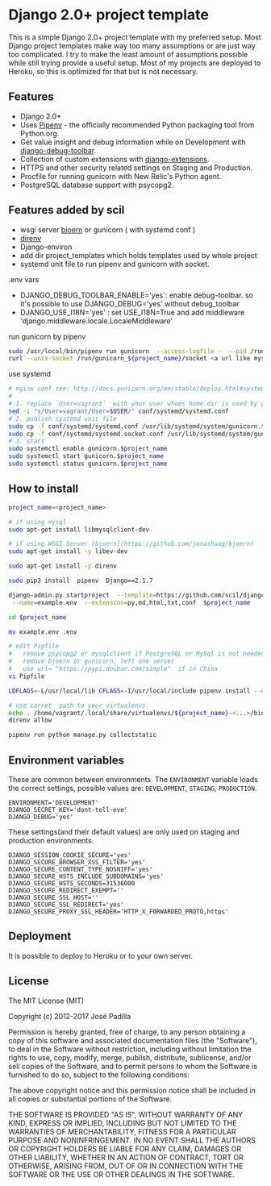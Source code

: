 # Django 2.0+ project template

This is a simple Django 2.0+ project template with my preferred setup. Most Django project templates make way too many assumptions or are just way too complicated. I try to make the least amount of assumptions possible while still trying provide a useful setup. Most of my projects are deployed to Heroku, so this is optimized for that but is not necessary.

## Features

- Django 2.0+
- Uses [Pipenv](https://github.com/kennethreitz/pipenv) - the officially recommended Python packaging tool from Python.org.
- Get value insight and debug information while on Development with [django-debug-toolbar](https://django-debug-toolbar.readthedocs.org).
- Collection of custom extensions with [django-extensions](http://django-extensions.readthedocs.org).
- HTTPS and other security related settings on Staging and Production.
- Procfile for running gunicorn with New Relic's Python agent.
- PostgreSQL database support with psycopg2.

## Features added by scil

- wsgi server [bjoern](https://github.com/jonashaag/bjoern) or gunicorn ( with systemd conf )
- [direnv](https://github.com/direnv/direnv)
- Django-environ
- add dir project_templates which holds templates used by whole project
- systemd unit file to run pipenv and gunicorn with socket. 

 .env vars
- DJANGO_DEBUG_TOOLBAR_ENABLE='yes': enable debug-toolbar.   so it's possible to use DJANGO_DEBUG='yes' without debug_toolbar
- DJANGO_USE_I18N='yes' : set USE_I18N=True and add middleware 'django.middleware.locale.LocaleMiddleware'

run gunicorn by pipenv
```bash
sudo /usr/local/bin/pipenv run gunicorn  --access-logfile -  --pid /run/gunicorn_${project_name}/pid   --bind unix:/run/gunicorn_${project_name}/socket   ${project_name}.wsgi:application
curl --unix-socket /run/gunicorn_${project_name}/socket <a url like mysite.test/about/>
```

use systemd
```bash
# nginx conf see: http://docs.gunicorn.org/en/stable/deploy.html#systemd
#
# 1. replace `User=vagrant`  with your user whoes home dir is used by pipenv
sed -i "s/User=vagrant/User=$USER/" conf/systemd/systemd.conf 
# 2. publish systemd unit file
sudo cp -f conf/systemd/systemd.conf /usr/lib/systemd/system/gunicorn.$project_name.service
sudo cp -f conf/systemd/systemd.socket.conf /usr/lib/systemd/system/gunicorn.$project_name.socket
# 3. start 
sudo systemctl enable gunicorn.$project_name
sudo systemctl start gunicorn.$project_name
sudo systemctl status gunicorn.$project_name

```

## How to install

```bash
project_name=<project_name>

# if using mysql
sudo apt-get install libmysqlclient-dev

# if using WSGI Server [bjoern](https://github.com/jonashaag/bjoern)
sudo apt-get install -y libev-dev

sudo apt-get install -y direnv

sudo pip3 install  pipenv  Django==2.1.7

django-admin.py startproject  --template=https://github.com/scil/django-project-template-1/archive/master.zip \
 --name=example.env  --extension=py,md,html,txt,conf  $project_name  

cd $project_name

mv example.env .env

# edit Pipfile
#   remove psycopg2 or mysqlclient if PostgreSQL or MySql is not needed
#   remove bjoern or gunicorn, left one server
#   use url= "https://pypi.douban.com/simple"  if in China
vi Pipfile

LDFLAGS=-L/usr/local/lib CFLAGS=-I/usr/local/include pipenv install --dev

# use corret  path to your virtualenvs
echo . /home/vagrant/.local/share/virtualenvs/${project_name}-<...>/bin/activate > .envrc
direnv allow

pipenv run python manage.py collectstatic
```

## Environment variables

These are common between environments. The `ENVIRONMENT` variable loads the correct settings, possible values are: `DEVELOPMENT`, `STAGING`, `PRODUCTION`.

```
ENVIRONMENT='DEVELOPMENT'
DJANGO_SECRET_KEY='dont-tell-eve'
DJANGO_DEBUG='yes'
```

These settings(and their default values) are only used on staging and production environments.

```
DJANGO_SESSION_COOKIE_SECURE='yes'
DJANGO_SECURE_BROWSER_XSS_FILTER='yes'
DJANGO_SECURE_CONTENT_TYPE_NOSNIFF='yes'
DJANGO_SECURE_HSTS_INCLUDE_SUBDOMAINS='yes'
DJANGO_SECURE_HSTS_SECONDS=31536000
DJANGO_SECURE_REDIRECT_EXEMPT=''
DJANGO_SECURE_SSL_HOST=''
DJANGO_SECURE_SSL_REDIRECT='yes'
DJANGO_SECURE_PROXY_SSL_HEADER='HTTP_X_FORWARDED_PROTO,https'
```

## Deployment

It is possible to deploy to Heroku or to your own server.

## License

The MIT License (MIT)

Copyright (c) 2012-2017 José Padilla

Permission is hereby granted, free of charge, to any person obtaining a copy of
this software and associated documentation files (the "Software"), to deal in
the Software without restriction, including without limitation the rights to
use, copy, modify, merge, publish, distribute, sublicense, and/or sell copies
of the Software, and to permit persons to whom the Software is furnished to do
so, subject to the following conditions:

The above copyright notice and this permission notice shall be included in all
copies or substantial portions of the Software.

THE SOFTWARE IS PROVIDED "AS IS", WITHOUT WARRANTY OF ANY KIND, EXPRESS OR
IMPLIED, INCLUDING BUT NOT LIMITED TO THE WARRANTIES OF MERCHANTABILITY,
FITNESS FOR A PARTICULAR PURPOSE AND NONINFRINGEMENT. IN NO EVENT SHALL THE
AUTHORS OR COPYRIGHT HOLDERS BE LIABLE FOR ANY CLAIM, DAMAGES OR OTHER
LIABILITY, WHETHER IN AN ACTION OF CONTRACT, TORT OR OTHERWISE, ARISING FROM,
OUT OF OR IN CONNECTION WITH THE SOFTWARE OR THE USE OR OTHER DEALINGS IN THE
SOFTWARE.
